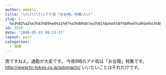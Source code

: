 ```yaml
---
author: ameblo
title: "\n\t\t\t\tアド街「お台場」特集\t\t"
slug: >-
  %e3%82%a2%e3%83%89%e8%a1%97%e3%80%8c%e3%81%8a%e5%8f%b0%e5%a0%b4%e3%80%8d%e7%89%b9%e9%9b%86
id: 3530
date: '2008-05-03 09:23:37'
layout: post
categories:
  - 随筆
---
```


雨ですねえ。通勤が大変です。 今夜9時のアド街は「お台場」特集です。 http://www.tv-tokyo.co.jp/adomachi/ いいたいことはそれだけです。